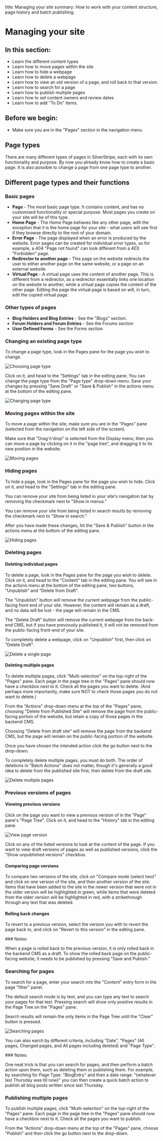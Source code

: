 title: Managing your site
summary: How to work with your content structure, page history and batch publishing. 

# Managing your site

## In this section:

* Learn the different content types
* Learn how to move pages within the site
* Learn how to hide a webpage
* Learn how to delete a webpage
* Learn how to view an old version of a page, and roll back to that version.
* Learn how to search for a page
* Learn how to publish multiple pages
* Learn how to set content owners and review dates
* Learn how to add "To Do" items.

## Before we begin:

* Make sure you are in the "Pages" section in the navigation menu. 

## Page types

There are many different types of pages in SilverStripe, each with its own functionality and purpose. By now you already know how to create a basic page. It is also possible to change a page from one page type to another.

## Different page types and their functions

### Basic pages

* **Page** - The most basic page type. It contains content, and has no customised functionality or special purpose. Most pages you create on your site will be of this type.
* **Home Page** - The Home Page behaves like any other page, with the exception that it is the home page for your site - what users will see first if they browse directly to the root of your domain.
* **Error Page** - The page displayed when an error is produced by the website. Error pages can be created for individual error types, so for example, a 404 "Page not found" can look different from a 403 "Forbidden" page.
* **Redirector to another page** - This page on the website redirects the user to either another page on the same website, or a page on an external website.
* **Virtual Page** - A virtual page uses the content of another page. This is different from a redirector, as a redirector essentially links one location on the website to another, while a virtual page copies the content of the other page. Editing the page the virtual page is based on will, in turn, edit the copied virtual page.

### Other types of pages

* **Blog Holders and Blog Entries** - See the "Blogs" section.
* **Forum Holders and Forum Entries** - See the Forums section
* **User Defined Forms** - See the Forms section

### Changing an existing page type

To change a page type, look in the Pages pane for the page you wish to change. 

![Choosing page type](/_images/choosing-page.jpg)

Click on it, and head to the "Settings" tab in the editing pane. You can change the page type from the "Page type" drop-down menu. Save your changes by pressing "Save Draft" or "Save & Publish" in the actions menu at the bottom of the editing pane.

![Changing page type](/_images/change-page-type.jpg)
 
### Moving pages within the site

To move a page within the site, make sure you are in the "Pages" pane (selected from the navigation on the left side of the screen).

Make sure that "Drag'n'drop" is selected from the Display menu, then you can move a page by clicking on it in the "page tree", and dragging it to its new position in the website.

![Moving pages](/_images/moving-pages.jpg)
 
### Hiding pages

To hide a page, look in the Pages pane for the page you wish to hide. Click on it, and head to the "Settings" tab in the editing pane.

You can remove your site from being listed in your site's navigation bar by removing the checkmark next to "Show in menus."

You can remove your site from being listed in search results by removing the checkmark next to "Show in search."

After you have made these changes, hit the "Save & Publish" button in the actions menu at the bottom of the editing pane.

![Hiding pages](/_images/hiding-pages.jpg)
 
### Deleting pages

#### Deleting individual pages

To delete a page, look in the Pages pane for the page you wish to delete. Click on it, and head to the "Content" tab in the editing pane. You will see in the actions menu at the bottom of the editing pane, two buttons, "Unpublish" and "Delete from Draft".

The "Unpublish" button will remove the current webpage from the public-facing front end of your site. However, the content will remain as a draft, and no data will be lost - the page will remain in the CMS.

The "Delete Draft" button will remove the current webpage from the back-end CMS, but if you have previously published it, it will not be removed from the public-facing front-end of your site.

To completely delete a webpage, click on "Unpublish" first, then click on "Delete Draft".

![Delete a single page](/_images/delete-single-page.jpg)

#### Deleting multiple pages

To delete multiple pages, click "Multi-selection" on the top-right of the "Pages" pane. Each page in the page tree in the "Pages" pane should now have a checkbox next to it. Check all the pages you want to delete. (And perhaps more importantly, make sure NOT to check those pages you do not want to delete.)

From the "Actions" drop-down menu at the top of the "Pages" pane, choosing "Delete from Published Site" will remove the page from the public-facing portion of the website, but retain a copy of those pages in the backend CMS.

Choosing "Delete from draft site" will remove the page from the backend CMS, but the page will remain on the public-facing portion of the website.

Once you have chosen the intended action click the go button next to the drop-down.

To completely delete multiple pages, you must do both. The order of deletions in "Batch Actions" does not matter, though it's generally a good idea to delete from the published site first, then delete from the draft site.

![Delete multiple pages](/_images/delete-multiple-pages.jpg)
 
### Previous versions of pages

#### Viewing previous versions

Click on the page you want to view a previous version of in the "Page" pane's "Page Tree". Click on it, and head to the "History" tab in the editing pane.

![View page version](/_images/view-page-version.jpg)

Click on any of the listed versions to look at the content of the page. If you want to view draft versions of pages as well as published versions, click the "Show unpublished versions" checkbox.

#### Comparing page versions

To compare two versions of the site, click on "Compare mode (select two)" and click on one version of the site, and then another version of the site. Items that have been added to the site in the newer version that were not in the older version will be highlighted in green, while items that were deleted from the older version will be highlighted in red, with a strikethrough through any text that was deleted.

#### Rolling back changes

To revert to a previous version, select the version you with to revert the page back to, and click on "Revert to this version" in the editing pane.

<div class="note" markdown="1">
### Notes:

When a page is rolled back to the previous version, it is only rolled back in the backend CMS as a draft. To show the rolled back page on the public-facing website, it needs to be published by pressing "Save and Publish."
</div>
 
### Searching for pages

To search for a page, enter your search into the "Content" entry form in the page "filter" panel.

The default search mode is by text, and you can type any text to search your pages for that text. Pressing search will show only positive results in the Page Tree on the "Pages" pane.

Search results will remain the only items in the Page Tree until the "Clear" button is pressed.

![Searching pages](/_images/searching-pages.jpg)

You can also earch by different criteria, including "Date", "Pages" (All pages, Changed pages, and All pages including deleted) and "Page Type".

<div class="note" markdown="1">
### Notes:

One neat trick is that you can search for pages, and then perform a batch action upon them, such as deleting them or publishing them. For example, by searching for Page Type: "BlogEntry" and then a date range: "(whatever last Thursday was till now)" you can then create a quick batch action to publish all blog posts written since last Thursday.
</div>
 
### Publishing multiple pages

To publish multiple pages, click "Multi-selection" on the top-right of the "Pages" pane. Each page in the page tree in the "Pages" pane should now have a checkbox next to it. Check all the pages you want to publish.

From the "Actions" drop-down menu at the top of the "Pages" pane, choose "Publish" and then click the go button next to the drop-down.